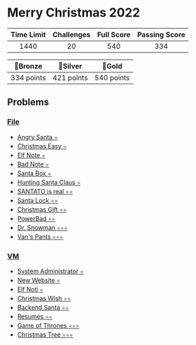# Merry Christmas 2022

| Time Limit | Challenges | Full Score | Passing Score |
| :--------: | :--------: | :--------: | :-----------: |
|    1440    |     20     |    540     |      334      |

|  🥉Bronze  |  🥈Silver  |   🥇Gold   |
| :--------: | :--------: | :--------: |
| 334 points | 421 points | 540 points |

## Problems

### [File](File)

- [Angry Santa `⭐`](File/Angry-Santa)
- [Christmas Easy `⭐`](File/Christmas-Easy)
- [Elf Note `⭐`](File/Elf-Note)
- [Bad Note `⭐`](File/Bad-Note)
- [Santa Box `⭐`](File/Santa-Box)
- [Hunting Santa Claus `⭐`](File/Hunting-Santa-Claus)
- [SANTATO is real `⭐⭐`](File/santatoisreal)
- [Santa Lock `⭐⭐`](File/Santa-Lock)
- [Christmas Gift `⭐⭐`](File/Christmas-Gift)
- [PowerBad `⭐⭐`](File/powerbad)
- [Dr. Snowman `⭐⭐⭐`](File/drsnowman)
- [Van's Pants `⭐⭐⭐`](File/Vans-Pants)

### [VM](VM)

- [System Administrator `⭐`](VM/System-Administrator)
- [New Website `⭐`](VM/New-Website)
- [Elf Noti `⭐`](VM/Elf-Noti)
- [Christmas Wish `⭐⭐`](VM/Christmas-Wish)
- [Backend Santa `⭐⭐`](VM/Backend-Santa)
- [Resumes `⭐⭐`](VM/Resumes)
- [Game of Thrones `⭐⭐⭐`](VM/Game-of-Thrones)
- [Christmas Tree `⭐⭐⭐`](VM/Christmas-Tree)
